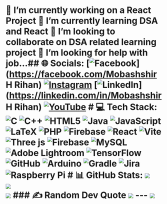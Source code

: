 # 🔭 I’m currently working on a React Project 🌱 I’m currently learning DSA and React 👯 I’m looking to collaborate on DSA related learning project 🤔 I’m looking for help with job...## 🌐 Socials: [![Facebook](https://img.shields.io/badge/Facebook-%231877F2.svg?logo=Facebook&logoColor=white)](https://facebook.com/Mobashshir H Rihan) [![Instagram](https://img.shields.io/badge/Instagram-%23E4405F.svg?logo=Instagram&logoColor=white)](https://instagram.com/mobashshir_rihan) [![LinkedIn](https://img.shields.io/badge/LinkedIn-%230077B5.svg?logo=linkedin&logoColor=white)](https://linkedin.com/in/Mobashshir H Rihan) [![YouTube](https://img.shields.io/badge/YouTube-%23FF0000.svg?logo=YouTube&logoColor=white)](https://youtube.com/@https://www.youtube.com/channel/UCdsGY2dyxRBWIFYhPRhtZmw) # 💻 Tech Stack: ![C](https://img.shields.io/badge/c-%2300599C.svg?style=for-the-badge&logo=c&logoColor=white) ![C++](https://img.shields.io/badge/c++-%2300599C.svg?style=for-the-badge&logo=c%2B%2B&logoColor=white) ![HTML5](https://img.shields.io/badge/html5-%23E34F26.svg?style=for-the-badge&logo=html5&logoColor=white) ![Java](https://img.shields.io/badge/java-%23ED8B00.svg?style=for-the-badge&logo=openjdk&logoColor=white) ![JavaScript](https://img.shields.io/badge/javascript-%23323330.svg?style=for-the-badge&logo=javascript&logoColor=%23F7DF1E) ![LaTeX](https://img.shields.io/badge/latex-%23008080.svg?style=for-the-badge&logo=latex&logoColor=white) ![PHP](https://img.shields.io/badge/php-%23777BB4.svg?style=for-the-badge&logo=php&logoColor=white) ![Firebase](https://img.shields.io/badge/firebase-%23039BE5.svg?style=for-the-badge&logo=firebase) ![React](https://img.shields.io/badge/react-%2320232a.svg?style=for-the-badge&logo=react&logoColor=%2361DAFB) ![Vite](https://img.shields.io/badge/vite-%23646CFF.svg?style=for-the-badge&logo=vite&logoColor=white) ![Three js](https://img.shields.io/badge/threejs-black?style=for-the-badge&logo=three.js&logoColor=white) ![Firebase](https://img.shields.io/badge/firebase-a08021?style=for-the-badge&logo=firebase&logoColor=ffcd34) ![MySQL](https://img.shields.io/badge/mysql-4479A1.svg?style=for-the-badge&logo=mysql&logoColor=white) ![Adobe Lightroom](https://img.shields.io/badge/Adobe%20Lightroom-31A8FF.svg?style=for-the-badge&logo=Adobe%20Lightroom&logoColor=white) ![TensorFlow](https://img.shields.io/badge/TensorFlow-%23FF6F00.svg?style=for-the-badge&logo=TensorFlow&logoColor=white) ![GitHub](https://img.shields.io/badge/github-%23121011.svg?style=for-the-badge&logo=github&logoColor=white) ![Arduino](https://img.shields.io/badge/-Arduino-00979D?style=for-the-badge&logo=Arduino&logoColor=white) ![Gradle](https://img.shields.io/badge/Gradle-02303A.svg?style=for-the-badge&logo=Gradle&logoColor=white) ![Jira](https://img.shields.io/badge/jira-%230A0FFF.svg?style=for-the-badge&logo=jira&logoColor=white) ![Raspberry Pi](https://img.shields.io/badge/-RaspberryPi-C51A4A?style=for-the-badge&logo=Raspberry-Pi) # 📊 GitHub Stats: ![](https://github-readme-stats.vercel.app/api?username=MMHRihaN&theme=dark&hide_border=false&include_all_commits=false&count_private=false)<br/> ![](https://github-readme-streak-stats.herokuapp.com/?user=MMHRihaN&theme=dark&hide_border=false)<br/> ![](https://github-readme-stats.vercel.app/api/top-langs/?username=MMHRihaN&theme=dark&hide_border=false&include_all_commits=false&count_private=false&layout=compact) ### ✍️ Random Dev Quote ![](https://quotes-github-readme.vercel.app/api?type=horizontal&theme=radical) --- [![](https://visitcount.itsvg.in/api?id=MMHRihaN&icon=9&color=4)](https://visitcount.itsvg.in) <!-- Proudly created with GPRM ( https://gprm.itsvg.in ) -->

